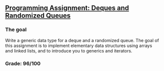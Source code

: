 ## [Programming Assignment: Deques and Randomized Queues](https://coursera.cs.princeton.edu/algs4/assignments/queues/specification.php)

### The goal

Write a generic data type for a deque and a randomized queue. The goal of this assignment is to implement elementary data structures using arrays and linked lists, and to introduce you to generics and iterators.


### Grade: 96/100